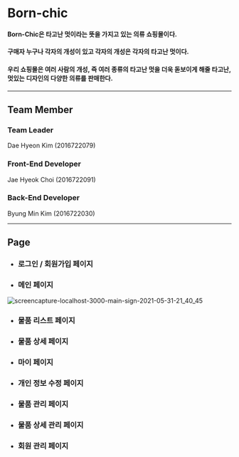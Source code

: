 # Born-chic
#### Born-Chic은 타고난 멋이라는 뜻을 가지고 있는 의류 쇼핑몰이다.
#### 구매자 누구나 각자의 개성이 있고 각자의 개성은 각자의 타고난 멋이다.
#### 우리 쇼핑몰은 여러 사람의 개성, 즉 여러 종류의 타고난 멋을 더욱 돋보이게 해줄 타고난, 멋있는 디자인의 다양한 의류를 판매한다.

***
## Team Member

### Team Leader
Dae Hyeon Kim (2016722079)

### Front-End Developer
Jae Hyeok Choi (2016722091)

### Back-End Developer
Byung Min Kim (2016722030)

***
## Page

* ### 로그인 / 회원가입 페이지

* ### 메인 페이지
![screencapture-localhost-3000-main-sign-2021-05-31-21_40_45](https://user-images.githubusercontent.com/74770095/120194766-fea3f280-c258-11eb-8fd5-bf4a32fd26a8.png)

* ### 물품 리스트 페이지

* ### 물품 상세 페이지

* ### 마이 페이지

* ### 개인 정보 수정 페이지

* ### 물품 관리 페이지

* ### 물품 상세 관리 페이지

* ### 회원 관리 페이지
